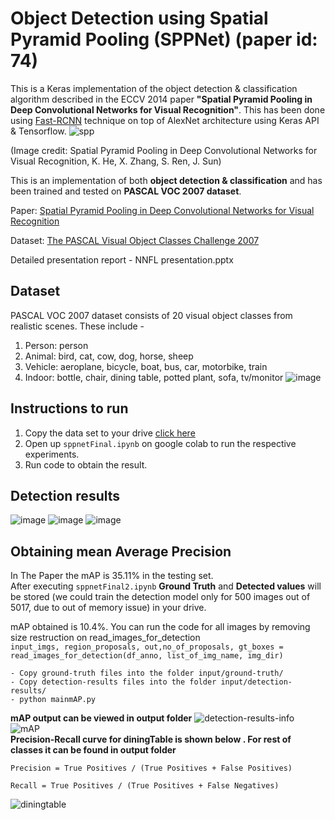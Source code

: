 # Object Detection using Spatial Pyramid Pooling (SPPNet) (paper id: 74)  
This is a Keras implementation of the object detection & classification algorithm described in the ECCV 2014 paper **"Spatial Pyramid Pooling in Deep Convolutional Networks for Visual Recognition"**. This has been done using [Fast-RCNN](https://arxiv.org/abs/1504.08083) technique on top of AlexNet architecture using Keras API & Tensorflow.
![spp](http://i.imgur.com/SQWJVoD.png)

(Image credit: Spatial Pyramid Pooling in Deep Convolutional Networks for Visual Recognition, K. He, X. Zhang, S. Ren, J. Sun)

This is an implementation of both **object detection & classification** and has been trained and tested on **PASCAL VOC 2007 dataset**.

Paper: [Spatial Pyramid Pooling in Deep Convolutional Networks for Visual Recognition](https://arxiv.org/abs/1406.4729)

Dataset: [The PASCAL Visual Object Classes Challenge 2007](http://host.robots.ox.ac.uk/pascal/VOC/voc2007/)

Detailed presentation report - NNFL presentation.pptx

## Dataset
PASCAL VOC 2007 dataset consists of 20 visual object classes from realistic scenes. These include - 
1. Person: person
2. Animal: bird, cat, cow, dog, horse, sheep
3. Vehicle: aeroplane, bicycle, boat, bus, car, motorbike, train
4. Indoor: bottle, chair, dining table, potted plant, sofa, tv/monitor
![image](https://user-images.githubusercontent.com/43816495/82816175-48c0fe00-9eb8-11ea-92da-1c41fc9ff034.png)


## Instructions to run

1. Copy the data set to your drive [click here](https://drive.google.com/drive/folders/1FKYBjJ-ifct_bLFR6CSyNvbDswwo_B1X?usp=sharing)
2. Open up ```sppnetFinal.ipynb``` on google colab to run the respective experiments.
3. Run code to obtain the result.  
  
## Detection results
![image](https://user-images.githubusercontent.com/43816495/82817828-4d3ae600-9ebb-11ea-8344-a2af6c176d04.png)
![image](https://user-images.githubusercontent.com/43816495/82818038-b589c780-9ebb-11ea-81b2-f8645e1b1ceb.png)
![image](https://user-images.githubusercontent.com/43816495/82817955-896e4680-9ebb-11ea-876d-95890b42d8f4.png)  
## Obtaining mean Average Precision
In The Paper the mAP is 35.11% in the testing set.  
After executing ```sppnetFinal2.ipynb``` **Ground Truth** and **Detected values** will be stored (we could train the detection model only for 500 images out of 5017, due to out of memory issue) in your drive.

mAP obtained is 10.4%.
You can run the code for all images by removing size restruction on read_images_for_detection      
```input_imgs, region_proposals, out,no_of_proposals, gt_boxes = read_images_for_detection(df_anno, list_of_img_name, img_dir)```
```
- Copy ground-truth files into the folder input/ground-truth/ 
- Copy detection-results files into the folder input/detection-results/
- python mainmAP.py
``` 
**mAP output can be viewed in output folder** 
![detection-results-info](https://user-images.githubusercontent.com/43816495/82814541-fe8a4d80-9eb4-11ea-8fa4-133f2c742134.png)
![mAP](https://user-images.githubusercontent.com/43816495/82815095-0eeef800-9eb6-11ea-9231-620d2b671591.png)  
**Precision-Recall curve for diningTable is shown below . For rest of classes it can be found in output folder**  

```Precision = True Positives / (True Positives + False Positives)```

```Recall = True Positives / (True Positives + False Negatives)```

![diningtable](https://user-images.githubusercontent.com/43816495/82815110-19a98d00-9eb6-11ea-9c72-c69234825857.png)
